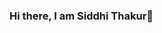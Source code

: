 ### Hi there, I am Siddhi Thakur👋

<!--
I am a recent Computer Science graduate, currently working as Software Developer at the London Stock Exchange Group.

Here are some ideas to get you started:

- 🔭 I’m currently working on Backend Development, Data Analysis projects.
- 🌱 I’m currently learning Fundamentals of Azure.
- 📫 How to reach me: siddhithakur56@gmail.com / https://www.linkedin.com/in/siddhi-m-thakur/
- 😄 Pronouns: She/ Her
- ⚡ Like to explore new creative endeavors
-->
